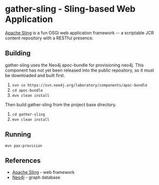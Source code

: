 gather-sling - Sling-based Web Application
==========================================
[Apache Sling][1] is a fun OSGi web application framework -- a scriptable JCR
content repository with a RESTful presence. 

Building
--------

gather-sling uses the Neo4j apoc-bundle for provisioning neo4j. This component
has not yet been released into the public repository, so it must be downloaded
and built first. 

1. `svn co https://svn.neo4j.org/laboratory/components/apoc-bundle`
2. `cd apoc-bundle`
3. `mvn clean install`

Then build gather-sling from the project base directory.

1. `cd gather-sling`
2. `mvn clean install`

Running
-------

`mvn pax:provision`

References
----------
* [Apache Sling][1] - web framework
* [Neo4j][2] - graph database

[1]: http://sling.apache.org    "Apache Sling"
[2]: http://neo4j.org/          "Neo4j"
